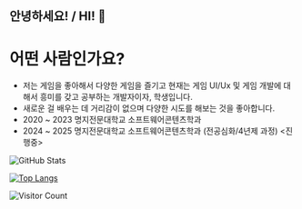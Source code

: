 ## 안녕하세요! / HI! 👋

<!--
**2sang123/2sang123** is a ✨ _special_ ✨ repository because its `README.md` (this file) appears on your GitHub profile.

Here are some ideas to get you started:

- 🔭 I’m currently working on ...
- 🌱 I’m currently learning ...
- 👯 I’m looking to collaborate on ...
- 🤔 I’m looking for help with ...
- 💬 Ask me about ...
- 📫 How to reach me: ...
- 😄 Pronouns: ...
- ⚡ Fun fact: ...
-->

# 어떤 사람인가요?
- 저는 게임을 좋아해서 다양한 게임을 즐기고 현재는 게임 UI/Ux 및 게임 개발에 대해서 흥미를 갖고 공부하는 개발자이자, 학생입니다.
- 새로운 걸 배우는 데 거리감이 없으며 다양한 시도를 해보는 것을 좋아합니다.
- 2020 ~ 2023 명지전문대학교 소프트웨어콘텐츠학과 
- 2024 ~ 2025 명지전문대학교 소프트웨어콘텐츠학과 (전공심화/4년제 과정) <진행중>

 
![GitHub Stats](https://github-readme-stats.vercel.app/api?username=2sang123&show_icons=true&theme=radical&count_private=true)

[![Top Langs](https://github-readme-stats.vercel.app/api/top-langs/?username=2sang123&count_private=true)](https://github.com/anuraghazra/github-readme-stats)

![Visitor Count](https://profile-counter.glitch.me/2sang123/count.svg)
